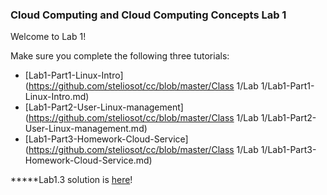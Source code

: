 ### Cloud Computing and Cloud Computing Concepts Lab 1

Welcome to Lab 1!

Make sure you complete the following three tutorials:

* [Lab1-Part1-Linux-Intro](https://github.com/steliosot/cc/blob/master/Class 1/Lab 1/Lab1-Part1-Linux-Intro.md)
* [Lab1-Part2-User-Linux-management](https://github.com/steliosot/cc/blob/master/Class 1/Lab 1/Lab1-Part2-User-Linux-management.md)
* [Lab1-Part3-Homework-Cloud-Service](https://github.com/steliosot/cc/blob/master/Class 1/Lab 1/Lab1-Part3-Homework-Cloud-Service.md)

*****Lab1.3 solution is [here](https://github.com/steliosot/cc/tree/master/Class%201/Lab%201/Lab1-Part3-Solutions)!